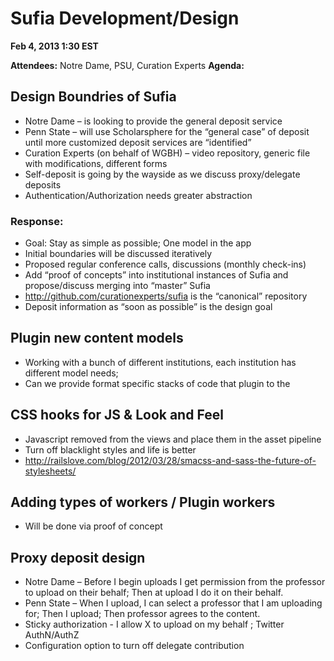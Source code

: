 # Sufia Development/Design

**Feb 4, 2013 1:30 EST**

**Attendees:** Notre Dame, PSU, Curation Experts
**Agenda:**

## Design Boundries of Sufia
* Notre Dame – is looking to provide the general deposit service
* Penn State – will use Scholarsphere for the “general case” of deposit until more customized deposit services are “identified”
* Curation Experts (on behalf of WGBH) – video repository, generic file with modifications, different forms
* Self-deposit is going by the wayside as we discuss proxy/delegate deposits
* Authentication/Authorization needs greater abstraction

### Response:
* Goal: Stay as simple as possible; One model in the app
* Initial boundaries will be discussed iteratively
* Proposed regular conference calls, discussions (monthly check-ins)
* Add “proof of concepts” into institutional instances of Sufia and propose/discuss merging into “master” Sufia
* http://github.com/curationexperts/sufia is the “canonical” repository
* Deposit information as “soon as possible” is the design goal

## Plugin new content models
* Working with a bunch of different institutions, each institution has different model needs; 
* Can we provide format specific stacks of code that plugin to the

## CSS hooks for JS & Look and Feel
* Javascript removed from the views and place them in the asset pipeline
* Turn off blacklight styles and life is better
* http://railslove.com/blog/2012/03/28/smacss-and-sass-the-future-of-stylesheets/

## Adding types of workers / Plugin workers
* Will be done via proof of concept

## Proxy deposit design

* Notre Dame – Before I begin uploads I get permission from the professor to upload on their behalf; Then at upload I do it on their behalf.
* Penn State – When I upload, I can select a professor that I am uploading for; Then I upload; Then professor agrees to the content.
* Sticky authorization - I allow X to upload on my behalf ; Twitter AuthN/AuthZ
* Configuration option to turn off delegate contribution
